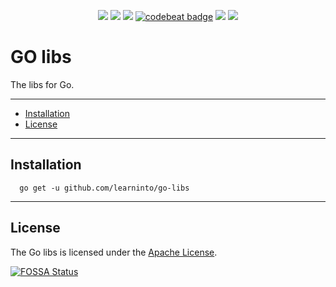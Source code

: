 <p align="center">
  <a href="https://goreportcard.com/report/github.com/learninto/go-libs"><img src="https://goreportcard.com/badge/github.com/learninto/go-libs"></a>
  <a href="https://travis-ci.org/learninto/go-libs"><img src="https://travis-ci.org/learninto/go-libs.svg?branch=master"></a>
<a href="https://app.fossa.io/projects/git%2Bgithub.com%2Flearninto%2Fgo-libs?ref=badge_shield" alt="FOSSA Status"><img src="https://app.fossa.io/api/projects/git%2Bgithub.com%2Flearninto%2Fgo-libs.svg?type=shield"/></a>
  <a href="https://codebeat.co/projects/github-com-learninto-go-libs-master"><img alt="codebeat badge" src="https://codebeat.co/badges/b5ef243a-d36f-4e74-86e9-6c499c01223d"/></a>
  <a href="https://coveralls.io/github/learninto/go-libs?branch=master"><img src="https://coveralls.io/repos/github/learninto/go-libs/badge.svg?branch=master"/></a>
  <a href="https://sourcegraph.com/github.com/learninto/go-libs?masters"><img src="https://sourcegraph.com/github.com/learninto/go-libs/-/badge.svg"></a>
</p>

# GO libs

The libs for Go.

-------------------------
- [Installation](#installation)
- [License](#license)


-------------------------
## Installation

```
  go get -u github.com/learninto/go-libs
```


-------------------------
## License

The Go libs is licensed under the [Apache License](LICENSE).


[![FOSSA Status](https://app.fossa.io/api/projects/git%2Bgithub.com%2Flearninto%2Fgo-libs.svg?type=large)](https://app.fossa.io/projects/git%2Bgithub.com%2Flearninto%2Fgo-libs?ref=badge_large)